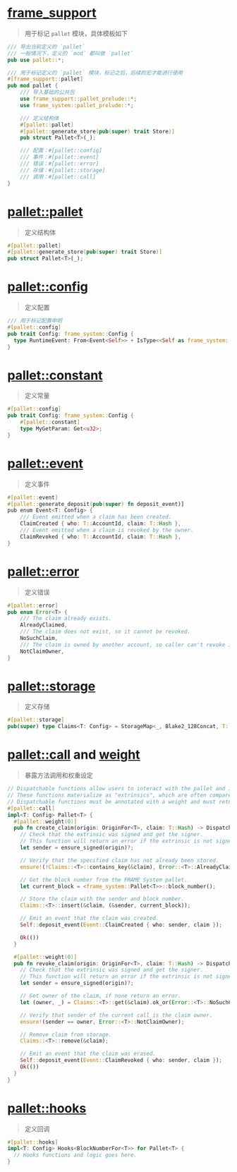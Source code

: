 # [frame_support](https://paritytech.github.io/substrate/master/frame_support/attr.pallet.html)

> 用于标记 `pallet` 模块，具体模板如下

```rust
/// 导出当前定义的 `pallet`
/// 一般情况下，定义的 `mod` 都叫做 `pallet` 
pub use pallet::*;

/// 用于标记定义的 `pallet` 模块，标记之后，后续的宏才能进行使用
#[frame_support::pallet]
pub mod pallet {
    /// 导入基础的公共包
    use frame_support::pallet_prelude::*;
    use frame_system::pallet_prelude::*;

    /// 定义结构体
    #[pallet::pallet]
    #[pallet::generate_store(pub(super) trait Store)]
    pub struct Pallet<T>(_);

    /// 配置：#[pallet::config]  
    /// 事件：#[pallet::event]   
    /// 错误：#[pallet::error]   
    /// 存储：#[pallet::storage] 
    /// 调用：#[pallet::call]    
}

```

# [pallet::pallet](https://paritytech.github.io/substrate/master/frame_support/attr.pallet.html#pallet-struct-placeholder-palletpallet-mandatory)
> 定义结构体

```rust
#[pallet::pallet]
#[pallet::generate_store(pub(super) trait Store)]
pub struct Pallet<T>(_);
```

# [pallet::config](https://paritytech.github.io/substrate/master/frame_support/attr.pallet.html#config-trait-palletconfig-mandatory)
> 定义配置

```rust
/// 用于标记配置申明
#[pallet::config]
pub trait Config: frame_system::Config {
  type RuntimeEvent: From<Event<Self>> + IsType<<Self as frame_system::Config>::RuntimeEvent>;
}
```

# [pallet::constant](https://paritytech.github.io/substrate/master/frame_support/attr.pallet.html#palletconstant)
> 定义常量

```rust
#[pallet::config]
pub trait Config: frame_system::Config {
    #[pallet::constant] 
    type MyGetParam: Get<u32>;
}
```


# [pallet::event](https://paritytech.github.io/substrate/master/frame_support/attr.pallet.html#event-palletevent-optional)
> 定义事件

```rust
#[pallet::event]
#[pallet::generate_deposit(pub(super) fn deposit_event)]
pub enum Event<T: Config> {
    /// Event emitted when a claim has been created.
    ClaimCreated { who: T::AccountId, claim: T::Hash },
    /// Event emitted when a claim is revoked by the owner.
    ClaimRevoked { who: T::AccountId, claim: T::Hash },
}
```

# [pallet::error](https://paritytech.github.io/substrate/master/frame_support/attr.pallet.html#error-palleterror-optional)
> 定义错误

```rust
#[pallet::error]
pub enum Error<T> {
    /// The claim already exists.
    AlreadyClaimed,
    /// The claim does not exist, so it cannot be revoked.
    NoSuchClaim,
    /// The claim is owned by another account, so caller can't revoke it.
    NotClaimOwner,
}
```

# [pallet::storage](https://paritytech.github.io/substrate/master/frame_support/attr.pallet.html#storage-palletstorage-optional)
> 定义存储

```rust
#[pallet::storage]
pub(super) type Claims<T: Config> = StorageMap<_, Blake2_128Concat, T::Hash, (T::AccountId, T::BlockNumber)>;
```

# [pallet::call](https://paritytech.github.io/substrate/master/frame_support/attr.pallet.html#call-palletcall-optional) and [weight](https://paritytech.github.io/substrate/master/frame_support/attr.pallet.html#palletweightexpr)

> 暴露方法调用和权重设定

```rust
// Dispatchable functions allow users to interact with the pallet and invoke state changes.
// These functions materialize as "extrinsics", which are often compared to transactions.
// Dispatchable functions must be annotated with a weight and must return a DispatchResult.
#[pallet::call]
impl<T: Config> Pallet<T> {
  #[pallet::weight(0)]
  pub fn create_claim(origin: OriginFor<T>, claim: T::Hash) -> DispatchResult {
    // Check that the extrinsic was signed and get the signer.
    // This function will return an error if the extrinsic is not signed.
    let sender = ensure_signed(origin)?;

    // Verify that the specified claim has not already been stored.
    ensure!(!Claims::<T>::contains_key(&claim), Error::<T>::AlreadyClaimed);

    // Get the block number from the FRAME System pallet.
    let current_block = <frame_system::Pallet<T>>::block_number();

    // Store the claim with the sender and block number.
    Claims::<T>::insert(&claim, (&sender, current_block));

    // Emit an event that the claim was created.
    Self::deposit_event(Event::ClaimCreated { who: sender, claim });

    Ok(())
  }

  #[pallet::weight(0)]
  pub fn revoke_claim(origin: OriginFor<T>, claim: T::Hash) -> DispatchResult {
    // Check that the extrinsic was signed and get the signer.
    // This function will return an error if the extrinsic is not signed.
    let sender = ensure_signed(origin)?;

    // Get owner of the claim, if none return an error.
    let (owner, _) = Claims::<T>::get(&claim).ok_or(Error::<T>::NoSuchClaim)?;

    // Verify that sender of the current call is the claim owner.
    ensure!(sender == owner, Error::<T>::NotClaimOwner);

    // Remove claim from storage.
    Claims::<T>::remove(&claim);

    // Emit an event that the claim was erased.
    Self::deposit_event(Event::ClaimRevoked { who: sender, claim });
    Ok(())
  }
}
```

# [pallet::hooks](https://paritytech.github.io/substrate/master/frame_support/attr.pallet.html#hooks-pallethooks-optional)
> 定义回调

```rust
#[pallet::hooks]
impl<T: Config> Hooks<BlockNumberFor<T>> for Pallet<T> {
  // Hooks functions and logic goes here.
}
```
